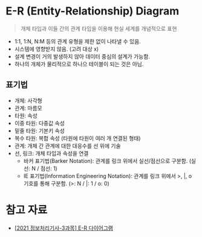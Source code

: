 # E-R (Entity-Relationship) Diagram

> 개체 타입과 이들 간의 관계 타입을 이용해 현실 세계를 개념적으로 표현

- 1:1, 1:N, N:M 등의 관계 유형을 제한 없이 나타낼 수 있음.
- 시스템에 영향받지 않음. (고려 대상 x)
- 설계 변경이 거의 발생하지 않아 데이터 중심의 설계가 가능함.
- 하나의 개체가 물리적으로 하나으 테이블이 되는 것은 아님.

## 표기법

- 개체: 사각형
- 관계: 마름모
- 타원: 속성
- 이중 타원: 다중값 속성
- 밑줄 타원: 기본키 속성
- 복수 타원: 복합 속성 (타원에 타원이 여러 개 연결된 형태)
- 관계: 개체 간 관계에 대한 대응수를 선 위에 기술
- 선, 링크: 개체 타입과 속성을 연결
  - 바커 표기법(Barker Notation): 관계를 링크 위에서 실선/점선으로 구분함. (실선: N / 점선: 1)
  - IE 표기법(Information Engineering Notation): 관계를 링크 위에서 >, |, o 기호를 통해 구분함. (>: N / |: 1 / o: 0)

# 참고 자료

- [\[2021 정보처리기사-3과목\] E-R 다이어그램](https://y-oni.tistory.com/entry/2021-%EC%A0%95%EB%B3%B4%EC%B2%98%EB%A6%AC%EA%B8%B0%EC%82%AC-3%EA%B3%BC%EB%AA%A9-E-R-%EB%8B%A4%EC%9D%B4%EC%96%B4%EA%B7%B8%EB%9E%A8#toc114)
